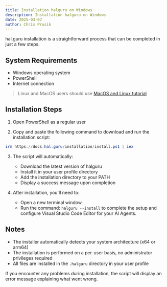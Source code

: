 ```yaml
---
title: Installation halguru on Windows
description: Installation halguru on Windows
date: 2025-03-07
author: Chris Prusik
---
```


hal.guru installation is a straightforward process that can be completed in just a few steps.

## System Requirements

- Windows operating system
- PowerShell
- Internet connection

> Linux and MacOS users should use [MacOS and Linux tutorial](installation-macos-and-linux.md)

## Installation Steps

1. Open PowerShell as a regular user

2. Copy and paste the following command to download and run the installation script:
```powershell
irm https://docs.hal.guru/installation/install.ps1 | iex
```

3. The script will automatically:
   - Download the latest version of halguru
   - Install it in your user profile directory
   - Add the installation directory to your PATH
   - Display a success message upon completion

4. After installation, you'll need to:
   - Open a new terminal window
   - Run the command: `halguru --install` to complete the setup and configure Visual Studio Code Editor for your AI Agents.

## Notes

- The installer automatically detects your system architecture (x64 or arm64)
- The installation is performed on a per-user basis, no administrator privileges required
- All files are installed in the `.halguru` directory in your user profile

If you encounter any problems during installation, the script will display an error message explaining what went wrong.